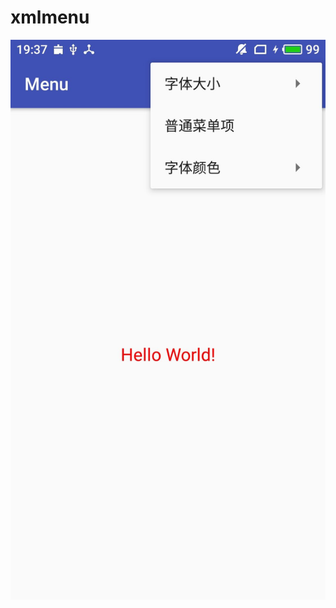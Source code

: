 # xmlmenu
![](https://github.com/yy2018y/xmlmenu/blob/master/image/QQ%E5%9B%BE%E7%89%8720190415193931.jpg)
